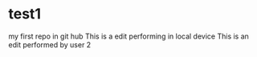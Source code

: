 # test1
my first repo in git hub
This is a edit performing in local device
This is an edit performed by user 2


